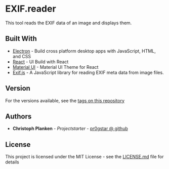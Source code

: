 # EXIF.reader

This tool reads the EXIF data of an image and displays them.

<!-- ## Getting Started

These instructions will get you a copy of the project up and running on your local machine for development and testing purposes. See deployment for notes on how to deploy the project on a live system. -->

<!-- ### Prerequisites

What things you need to install the software and how to install them

```
Give examples
``` -->

<!-- ### Installing

A step by step series of examples that tell you have to get a development env running

Say what the step will be

```
Give the example
```

And repeat

```
until finished
```

End with an example of getting some data out of the system or using it for a little demo -->

## Built With

* [Electron](https://electronjs.org/docs) - Build cross platform desktop apps with JavaScript, HTML, and CSS
* [React](https://reactjs.org/docs/hello-world.html) - UI Build with React
* [Material UI](http://www.material-ui.com) - Material UI Theme for React
* [Exif.js](https://github.com/exif-js/exif-js) - A JavaScript library for reading EXIF meta data from image files.

<!-- ## Contributing

Please read [CONTRIBUTING.md](https://gist.github.com/PurpleBooth/b24679402957c63ec426) for details on our code of conduct, and the process for submitting pull requests to us. -->

## Version

<!-- We use [SemVer](http://semver.org/) for versioning. -->
For the versions available, see the [tags on this repository](https://github.com/pr0gstar/EXIF.reader/tags)

## Authors

* **Christoph Planken** - *Projectstarter* - [pr0gstar @ github](https://github.com/pr0gstar)

## License

This project is licensed under the MIT License - see the [LICENSE.md](LICENSE.md) file for details
